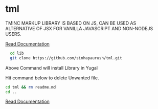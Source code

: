 # tml
TMINC MARKUP LIBRARY IS BASED ON JS, CAN BE USED AS ALTERNATIVE OF JSX FOR VANILLA JAVASCRIPT AND NON-NODEJS USERS.

[Read Documentation](https://paurush-sinha-d.gitbook.io/tml/)


```bash
  cd lib
  git clone https://github.com/sinhapaurush/tml.git
```
Above Command will install Library in Yugal

Hit command below to delete Unwanted file.

```bash
cd tml && rm readme.md
cd ..
```

[Read Documentation](https://paurush-sinha-d.gitbook.io/tml/)
